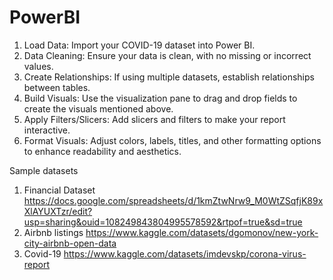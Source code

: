 # PowerBI

1. Load Data: Import your COVID-19 dataset into Power BI.
2. Data Cleaning: Ensure your data is clean, with no missing or incorrect values.
3. Create Relationships: If using multiple datasets, establish relationships between tables.
4. Build Visuals: Use the visualization pane to drag and drop fields to create the visuals mentioned above.
5. Apply Filters/Slicers: Add slicers and filters to make your report interactive.
6. Format Visuals: Adjust colors, labels, titles, and other formatting options to enhance readability and aesthetics.

Sample datasets
1. Financial Dataset
https://docs.google.com/spreadsheets/d/1kmZtwNrw9_M0WtZSqfjK89xXlAYUXTzr/edit?usp=sharing&ouid=108249843804995578592&rtpof=true&sd=true
2. Airbnb listings
https://www.kaggle.com/datasets/dgomonov/new-york-city-airbnb-open-data
3. Covid-19
https://www.kaggle.com/datasets/imdevskp/corona-virus-report
